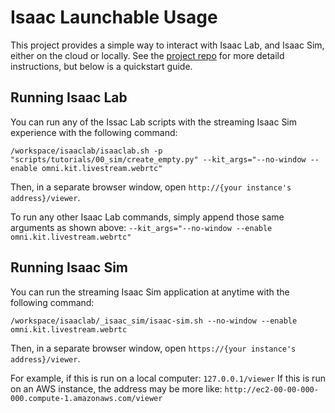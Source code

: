 # Isaac Launchable Usage

This project provides a simple way to interact with Isaac Lab, and Isaac Sim, either on the cloud or locally.
See the [project repo](https://github.com/isaac-sim/isaac-launchable) for more detaild instructions, but below is a quickstart guide.

## Running Isaac Lab

You can run any of the Issac Lab scripts with the streaming Isaac Sim experience with the following command:

```console
/workspace/isaaclab/isaaclab.sh -p "scripts/tutorials/00_sim/create_empty.py" --kit_args="--no-window --enable omni.kit.livestream.webrtc"
```

Then, in a separate browser window, open `http://{your instance's address}/viewer`.

To run any other Isaac Lab commands, simply append those same arguments as shown above: `--kit_args="--no-window --enable omni.kit.livestream.webrtc"`

## Running Isaac Sim

You can run the streaming Isaac Sim application at anytime with the following command:

```console
/workspace/isaaclab/_isaac_sim/isaac-sim.sh --no-window --enable omni.kit.livestream.webrtc
```

Then, in a separate browser window, open `https://{your instance's address}/viewer`.

For example, if this is run on a local computer: `127.0.0.1/viewer`
If this is run on an AWS instance, the address may be more like: 
`http://ec2-00-00-000-000.compute-1.amazonaws.com/viewer`
